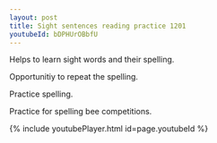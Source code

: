```yaml
---
layout: post
title: Sight sentences reading practice 1201
youtubeId: bDPHUrOBbfU
---
```

 
 
Helps to learn sight words and their spelling.

Opportunitiy to repeat the spelling. 

Practice spelling. 
 
Practice for spelling bee competitions. 
 
{% include youtubePlayer.html id=page.youtubeId %}
 
 
